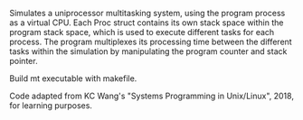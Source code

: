 Simulates a uniprocessor multitasking system, using the program process as a
virtual CPU. Each Proc struct contains its own stack space within the program
stack space, which is used to execute different tasks for each process. The
program multiplexes its processing time between the different tasks within the
simulation by manipulating the program counter and stack pointer.

Build mt executable with makefile.

Code adapted from KC Wang's "Systems Programming in Unix/Linux", 2018, for
learning purposes.
